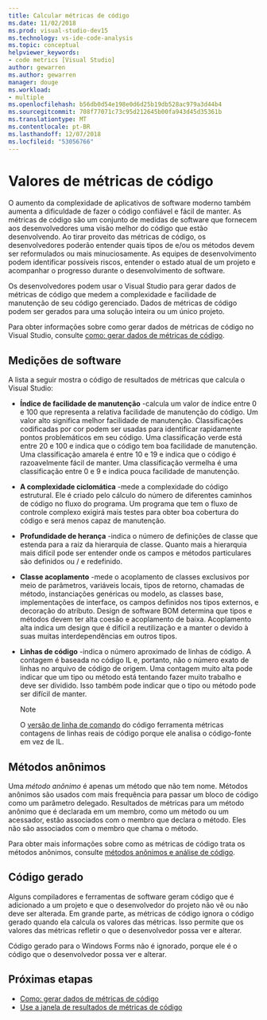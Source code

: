 ```yaml
---
title: Calcular métricas de código
ms.date: 11/02/2018
ms.prod: visual-studio-dev15
ms.technology: vs-ide-code-analysis
ms.topic: conceptual
helpviewer_keywords:
- code metrics [Visual Studio]
author: gewarren
ms.author: gewarren
manager: douge
ms.workload:
- multiple
ms.openlocfilehash: b56db0d54e198e0d6d25b19db528ac979a3d44b4
ms.sourcegitcommit: 708f77071c73c95d212645b00fa943d45d35361b
ms.translationtype: MT
ms.contentlocale: pt-BR
ms.lasthandoff: 12/07/2018
ms.locfileid: "53056766"
---
```

# <a name="code-metrics-values"></a>Valores de métricas de código

O aumento da complexidade de aplicativos de software moderno também aumenta a dificuldade de fazer o código confiável e fácil de manter. As métricas de código são um conjunto de medidas de software que fornecem aos desenvolvedores uma visão melhor do código que estão desenvolvendo. Ao tirar proveito das métricas de código, os desenvolvedores poderão entender quais tipos de e/ou os métodos devem ser reformulados ou mais minuciosamente. As equipes de desenvolvimento podem identificar possíveis riscos, entender o estado atual de um projeto e acompanhar o progresso durante o desenvolvimento de software.

Os desenvolvedores podem usar o Visual Studio para gerar dados de métricas de código que medem a complexidade e facilidade de manutenção de seu código gerenciado. Dados de métricas de código podem ser gerados para uma solução inteira ou um único projeto.

Para obter informações sobre como gerar dados de métricas de código no Visual Studio, consulte [como: gerar dados de métricas de código](../code-quality/how-to-generate-code-metrics-data.md).

## <a name="software-measurements"></a>Medições de software

A lista a seguir mostra o código de resultados de métricas que calcula o Visual Studio:

- **Índice de facilidade de manutenção** -calcula um valor de índice entre 0 e 100 que representa a relativa facilidade de manutenção do código. Um valor alto significa melhor facilidade de manutenção. Classificações codificadas por cor podem ser usadas para identificar rapidamente pontos problemáticos em seu código. Uma classificação verde está entre 20 e 100 e indica que o código tem boa facilidade de manutenção. Uma classificação amarela é entre 10 e 19 e indica que o código é razoavelmente fácil de manter. Uma classificação vermelha é uma classificação entre 0 e 9 e indica pouca facilidade de manutenção.

- **A complexidade ciclomática** -mede a complexidade do código estrutural. Ele é criado pelo cálculo do número de diferentes caminhos de código no fluxo do programa. Um programa que tem o fluxo de controle complexo exigirá mais testes para obter boa cobertura do código e será menos capaz de manutenção.

- **Profundidade de herança** -indica o número de definições de classe que estenda para a raiz da hierarquia de classe. Quanto mais a hierarquia mais difícil pode ser entender onde os campos e métodos particulares são definidos ou / e redefinido.

- **Classe acoplamento** -mede o acoplamento de classes exclusivos por meio de parâmetros, variáveis locais, tipos de retorno, chamadas de método, instanciações genéricas ou modelo, as classes base, implementações de interface, os campos definidos nos tipos externos, e decoração do atributo. Design de software BOM determina que tipos e métodos devem ter alta coesão e acoplamento de baixa. Acoplamento alta indica um design que é difícil a reutilização e a manter o devido à suas muitas interdependências em outros tipos.

- **Linhas de código** -indica o número aproximado de linhas de código. A contagem é baseada no código IL e, portanto, não o número exato de linhas no arquivo de código de origem. Uma contagem muito alta pode indicar que um tipo ou método está tentando fazer muito trabalho e deve ser dividido. Isso também pode indicar que o tipo ou método pode ser difícil de manter.

   > [!NOTE]
   > O [versão de linha de comando](../code-quality/how-to-generate-code-metrics-data.md#command-line-code-metrics) do código ferramenta métricas contagens de linhas reais de código porque ele analisa o código-fonte em vez de IL.

## <a name="anonymous-methods"></a>Métodos anônimos

Uma *método anônimo* é apenas um método que não tem nome. Métodos anônimos são usados com mais frequência para passar um bloco de código como um parâmetro delegado. Resultados de métricas para um método anônimo que é declarada em um membro, como um método ou um acessador, estão associados com o membro que declara o método. Eles não são associados com o membro que chama o método.

Para obter mais informações sobre como as métricas de código trata os métodos anônimos, consulte [métodos anônimos e análise de código](../code-quality/anonymous-methods-and-code-analysis.md).

## <a name="generated-code"></a>Código gerado

Alguns compiladores e ferramentas de software geram código que é adicionado a um projeto e que o desenvolvedor do projeto não vê ou não deve ser alterada. Em grande parte, as métricas de código ignora o código gerado quando ela calcula os valores das métricas. Isso permite que os valores das métricas refletir o que o desenvolvedor possa ver e alterar.

Código gerado para o Windows Forms não é ignorado, porque ele é o código que o desenvolvedor possa ver e alterar.

## <a name="next-steps"></a>Próximas etapas

- [Como: gerar dados de métricas de código](../code-quality/how-to-generate-code-metrics-data.md)
- [Use a janela de resultados de métricas de código](../code-quality/working-with-code-metrics-data.md)